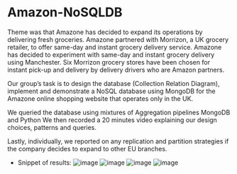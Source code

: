 # Amazon-NoSQLDB
Theme was that Amazone has decided to expand its operations by delivering fresh groceries. Amazone partnered with Morrizon, a UK grocery retailer, to offer same-day and instant grocery delivery service. Amazone has decided to experiment with same-day and instant grocery delivery using Manchester. Six Morrizon grocery stores have been chosen for instant pick-up and delivery by delivery drivers who are Amazon partners. 

Our group’s task is to design the database (Collection Relation Diagram), implement and demonstrate a NoSQL database using MongoDB for the Amazone online shopping website that operates only in the UK.

We queried the database using mixtures of Aggregation pipelines MongoDB and Python
We then recorded a 20 minutes video explaining our design choices, patterns and queries. 

Lastly, individually, we reported on any replication and partition strategies if the company decides to expand to other EU branches.

* Snippet of results:
![image](https://github.com/user-attachments/assets/4ab559ff-4448-42c1-aa94-bc9ff2e3d944)
![image](https://github.com/user-attachments/assets/4d2e55b3-5803-40d5-a1ee-8426b3a156db)
![image](https://github.com/user-attachments/assets/0a6659af-c908-428a-bf48-fd92e99ac484)
![image](https://github.com/user-attachments/assets/1c8a2147-0d18-4934-bad3-93943efa7529)

